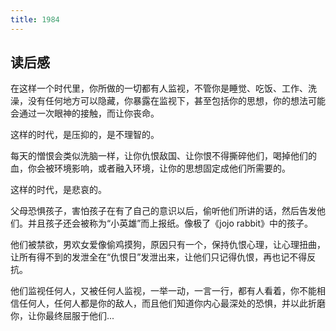 ```yaml
---
title: 1984
---
```



## 读后感


在这样一个时代里，你所做的一切都有人监视，不管你是睡觉、吃饭、工作、洗澡，没有任何地方可以隐藏，你暴露在监视下，甚至包括你的思想，你的想法可能会通过一次眼神的接触，而让你丧命。

这样的时代，是压抑的，是不理智的。

每天的憎恨会类似洗脑一样，让你仇恨敌国、让你恨不得撕碎他们，喝掉他们的血，你会被环境影响，或者融入环境，让你的思想固定成他们所需要的。

这样的时代，是悲哀的。

父母恐惧孩子，害怕孩子在有了自己的意识以后，偷听他们所讲的话，然后告发他们。并且孩子还会被称为“小英雄”而上报纸。像极了《jojo rabbit》中的孩子。

他们被禁欲，男欢女爱像偷鸡摸狗，原因只有一个，保持仇恨心理，让心理扭曲，让所有得不到的发泄全在“仇恨日”发泄出来，让他们只记得仇恨，再也记不得反抗。

他们监视任何人，又被任何人监视，一举一动，一言一行，都有人看着，你不能相信任何人，任何人都是你的敌人，而且他们知道你内心最深处的恐惧，并以此折磨你，让你最终屈服于他们...